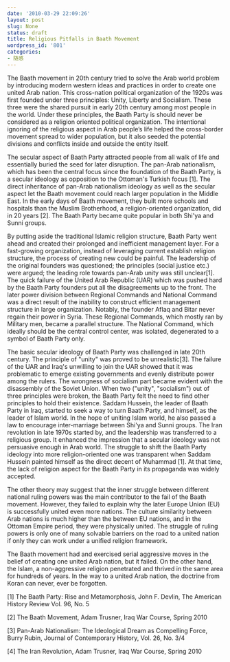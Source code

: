 ```yaml
---
date: '2010-03-29 22:09:26'
layout: post
slug: None
status: draft
title: Religious Pitfalls in Baath Movement
wordpress_id: '801'
categories:
- 随感
---
```


The Baath movement in 20th century tried to solve the Arab world problem by introducing modern western ideas and practices in order to create one united Arab nation. This cross-nation political organization of the 1920s was first founded under three principles: Unity, Liberty and Socialism. These three were the shared pursuit in early 20th century among most people in the world. Under these principles, the Baath Party is should never be considered as a religion oriented political organization. The intentional ignoring of the religious aspect in Arab people’s life helped the cross-border movement spread to wider population, but it also seeded the potential divisions and conflicts inside and outside the entity itself.

The secular aspect of Baath Party attracted people from all walk of life and essentially buried the seed for later disruption. The pan-Arab nationalism, which has been the central focus since the foundation of the Baath Party, is a secular ideology as opposition to the Ottoman's Turkish focus [1]. The direct inheritance of pan-Arab nationalism ideology as well as the secular aspect let the Baath movement could reach larger population in the Middle East. In the early days of Baath movement, they built more schools and hospitals than the Muslim Brotherhood, a religion-oriented organization, did in 20 years [2]. The Baath Party became quite popular in both Shi'ya and Sunni groups.

By putting aside the traditional Islamic religion structure, Baath Party went ahead and created their prolonged and inefficient management layer. For a fast-growing organization, instead of leveraging current establish religion structure, the process of creating new could be painful. The leadership of the original founders was questioned; the principles (social justice etc.) were argued; the leading role towards pan-Arab unity was still unclear[1]. The quick failure of the United Arab Republic (UAR) which was pushed hard by the Baath Party founders put all the disagreements up to the front. The later power division between Regional Commands and National Command was a direct result of the inability to construct efficient management structure in large organization. Notably, the founder Aflaq and Bitar never regain their power in Syria. These Regional Commands, which mostly ran by Military men, became a parallel structure. The National Command, which ideally should be the central control center, was isolated, degenerated to a symbol of Baath Party only.

The basic secular ideology of Baath Party was challenged in late 20th century. The principle of "unity" was proved to be unrealistic[3]. The failure of the UAR and Iraq's unwilling to join the UAR showed that it was problematic to emerge existing governments and evenly distribute power among the rulers. The wrongness of socialism part became evident with the disassembly of the Soviet Union. When two ("unity", "socialism") out of three principles were broken, the Baath Party felt the need to find other principles to hold their existence. Saddam Hussein, the leader of Baath Party in Iraq, started to seek a way to turn Baath Party, and himself, as the leader of Islam world. In the hope of uniting Islam world, he also passed a law to encourage inter-marriage between Shi'ya and Sunni groups. The Iran revolution in late 1970s started by, and the leadership was transferred to a religious group. It enhanced the impression that a secular ideology was not persuasive enough in Arab world. The struggle to shift the Baath Party ideology into more religion-oriented one was transparent when Saddam Hussein painted himself as the direct decent of Muhammad [1]. At that time, the lack of religion aspect for the Baath Party in its propaganda was widely accepted.

The other theory may suggest that the inner struggle between different national ruling powers was the main contributor to the fail of the Baath movement. However, they failed to explain why the later Europe Union (EU) is successfully united even more nations. The culture similarity between Arab nations is much higher than the between EU nations, and in the Ottoman Empire period, they were physically united. The struggle of ruling powers is only one of many solvable barriers on the road to a united nation if only they can work under a unified religion framework.

The Baath movement had and exercised serial aggressive moves in the belief of creating one united Arab nation, but it failed. On the other hand, the Islam, a non-aggressive religion penetrated and thrived in the same area for hundreds of years. In the way to a united Arab nation, the doctrine from Koran can never, ever be forgotten.

[1] The Baath Party: Rise and Metamorphosis, John F. Devlin, The American History Review Vol. 96, No. 5

[2] The Baath Movement, Adam Trusner, Iraq War Course, Spring 2010

[3] Pan-Arab Nationalism: The Ideological Dream as Compelling Force, Burry Rubin, Journal of Contemporary History, Vol. 26, No. 3/4

[4] The Iran Revolution, Adam Trusner, Iraq War Course, Spring 2010
